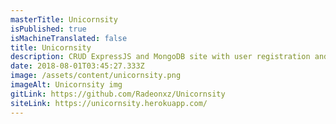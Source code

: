```yaml
---
masterTitle: Unicornsity
isPublished: true
isMachineTranslated: false
title: Unicornsity
description: CRUD ExpressJS and MongoDB site with user registration and administration management.
date: 2018-08-01T03:45:27.333Z
image: /assets/content/unicornsity.png
imageAlt: Unicornsity img
gitLink: https://github.com/Radeonxz/Unicornsity
siteLink: https://unicornsity.herokuapp.com/
---
```


